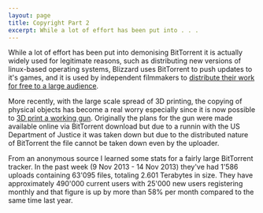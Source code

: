 ```yaml
---
layout: page
title: Copyright Part 2
excerpt: While a lot of effort has been put into . . .
---
```


While a lot of effort has been put into demonising BitTorrent it is actually widely used for legitimate reasons, such as distributing new versions of linux-based operating systems, Blizzard uses BitTorrent to push updates to it's games, and it is used by independent filmmakers to [distribute their work for free to a large audience](http://vodo.net).

More recently, with the large scale spread of 3D printing, the copying of physical objects has become a real worry especially since it is now possible to [3D print a working gun](http://www.lexisnexis.com/uk/nexis/docview/getDocForCuiReq?lni=59NK-PF91-JC60-C0VT&csi=284355&oc=00240&perma=true). Originally the plans for the gun were made available online via BitTorrent download but due to a runnin with the US Department of Justice it was taken down but due to the distributed nature of BitTorrent the file cannot be taken down even by the uploader.

From an anonymous source I learned some stats for a fairly large BitTorrent tracker. In the past week (9 Nov 2013 - 14 Nov 2013) they've had 1'586 uploads containing 63'095 files, totaling 2.601 Terabytes in size. They have approximately 490'000 current users with 25'000 new users registering monthly and that figure is up by more than 58% per month compared to the same time last year.
